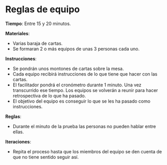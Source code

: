 Reglas de equipo
======
**Tiempo**: Entre 15 y 20 minutos.

**Materiales**:
* Varias baraja de cartas.
* Se formaran 2 o más equipos de unas 3 personas cada uno.

**Instrucciones**:
* Se pondrán unos montones de cartas sobre la mesa. 
* Cada equipo recibirá instrucciones de lo que tiene que hacer con las cartas.
* El facilitador pondrá el cronómetro durante 1 minuto. Una vez transcurrido ese tiempo. Los equipos se volverán a reunir para hacer retrospectiva de lo que ha pasado.
* El objetivo del equipo es conseguir lo que se les ha pasado como instrucciones.

**Reglas**:
* Durante el minuto de la prueba las personas no pueden hablar entre ellas.

**Iteraciones**:
* Repita el proceso hasta que los miembros del equipo se den cuenta de que no tiene sentido seguir así. 
